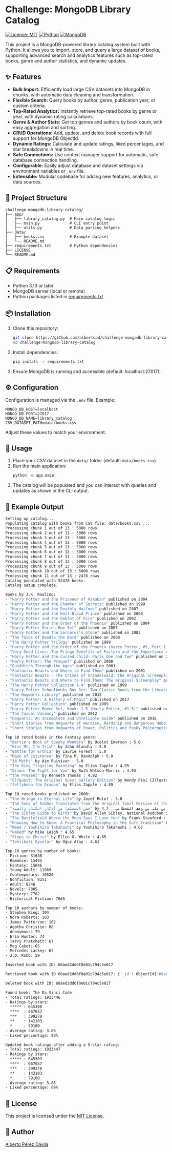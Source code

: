 # Challenge: MongoDB Library Catalog


[![License: MIT](https://img.shields.io/badge/License-MIT-yellow.svg)](LICENSE) [![Python](https://img.shields.io/badge/Python-3.13-blue.svg)](https://www.python.org/) [![MongoDB](https://img.shields.io/badge/MongoDB-8.0-green.svg)](https://www.mongodb.com/)

This project is a MongoDB-powered library catalog system built with Python. It allows you to import, store, and query a large dataset of books, supporting advanced search and analytics features such as top-rated books, genre and author statistics, and dynamic updates.

## ✨ Features

- **Bulk Import:** Efficiently load large CSV datasets into MongoDB in chunks, with automatic data cleaning and transformation.
- **Flexible Search:** Query books by author, genre, publication year, or custom criteria.
- **Top-Rated Analytics:** Instantly retrieve top-rated books by genre or year, with dynamic rating calculations.
- **Genre & Author Stats:** Get top genres and authors by book count, with easy aggregation and sorting.
- **CRUD Operations:** Add, update, and delete book records with full support for MongoDB ObjectId.
- **Dynamic Ratings:** Calculate and update ratings, liked percentages, and star breakdowns in real time.
- **Safe Connections:** Use context manager support for automatic, safe database connection handling.
- **Configurable:** Easily adjust database and dataset settings via environment variables or `.env` file.
- **Extensible:** Modular codebase for adding new features, analytics, or data sources.

## 📂 Project Structure

```
challenge-mongodb-library-catalog/
├── app/
│   ├── library_catalog.py  # Main catalog logic
│   ├── main.py             # CLI entry point
│   ├── utils.py            # Data parsing helpers
├── data/
│   ├── books.csv           # Example dataset
│   └── README.md
├── requirements.txt        # Python dependencies
├── LICENSE
└── README.md
```

## 📋 Requirements

- Python 3.13 or later
- MongoDB server (local or remote)
- Python packages listed in [requirements.txt](requirements.txt)

## 📦 Installation

1. Clone this repository:
	```sh
	git clone https://github.com/albertopd/challenge-mongodb-library-catalog.git
	cd challenge-mongodb-library-catalog
	```
2. Install dependencies:
	```sh
	pip install -r requirements.txt
	```
3. Ensure MongoDB is running and accessible (default: localhost:27017).

## ⚙️ Configuration

Configuration is managed via the `.env` file. Example:

```env
MONGO_DB_HOST=localhost
MONGO_DB_PORT=27017
MONGO_DB_NAME=library_catalog
CSV_DATASET_PATH=data/books.csv
```

Adjust these values to match your environment.

## 🚀 Usage

1. Place your CSV dataset in the `data/` folder (default: `data/books.csv`).
2. Run the main application:
	```sh
	python -m app.main
	```
3. The catalog will be populated and you can interact with queries and updates as shown in the CLI output.

## 📝 Example Output

```sh
Setting up catalog...
Populating catalog with books from CSV file: data/books.csv ...
Processing chunk 1 out of 13 : 5000 rows
Processing chunk 2 out of 13 : 5000 rows
Processing chunk 3 out of 13 : 5000 rows
Processing chunk 4 out of 13 : 5000 rows
Processing chunk 5 out of 13 : 5000 rows
Processing chunk 6 out of 13 : 5000 rows
Processing chunk 7 out of 13 : 5000 rows
Processing chunk 8 out of 13 : 5000 rows
Processing chunk 9 out of 13 : 5000 rows
Processing chunk 10 out of 13 : 5000 rows
Processing chunk 11 out of 13 : 2478 rows
Catalog populated with 52478 books.
Catalog setup complete.

Books by J.K. Rowling:
- "Harry Potter and the Prisoner of Azkaban" published on 2004
- "Harry Potter and the Chamber of Secrets" published on 1999
- "Harry Potter and the Deathly Hallows" published on 2007
- "Harry Potter and the Half-Blood Prince" published on 2006
- "Harry Potter and the Goblet of Fire" published on 2002
- "Harry Potter and the Order of the Phoenix" published on 2004
- "Harry Potter Series Box Set" published on 2007
- "Harry Potter and the Sorcerer's Stone" published on 2003
- "The Tales of Beedle the Bard" published on 2008
- "The Harry Potter trilogy" published on 1999
- "Harry Potter and the Order of the Phoenix (Harry Potter, #5, Part 1)" published on 2003
- "Very Good Lives: The Fringe Benefits of Failure and the Importance of Imagination" published on 2015
- "Harry Potter and the Cursed Child: Parts One and Two" published on 2016
- "Harry Potter: The Prequel" published on 2008
- "Quidditch Through the Ages" published on 2001
- "Fantastic Beasts and Where to Find Them" published on 2001
- "Fantastic Beasts - The Crimes of Grindelwald: The Original Screenplay" published on 2018
- "Fantastic Beasts and Where to Find Them: The Original Screenplay" published on 2016
- "The Harry Potter Collection 1-4" published on 1999
- "Harry Potter Schoolbooks Box Set: Two Classic Books from the Library of Hogwarts School of Witchcraft and Wizardry" published on 2001
- "The Hogwarts Library" published on 2012
- "Harry Potter: A History of Magic" published on 2017
- "Harry Potter Collection" published on 2005
- "Harry Potter Boxed Set, Books 1-5 (Harry Potter, #1-5)" published on 2004
- "The Casual Vacancy" published on 2012
- "Hogwarts: An Incomplete and Unreliable Guide" published on 2016
- "Short Stories from Hogwarts of Heroism, Hardship and Dangerous Hobbies" published on 2016
- "Short Stories from Hogwarts of Power, Politics and Pesky Poltergeists" published on 2016

Top 10 rated books in the Fantasy genre:
- "Bertie's Book of Spooky Wonders" by Ocelot Emerson : 5.0
- "Kiss Me, I'm Irish" by John Blandly : 5.0
- "Battle for Erthia" by Laurie Forest : 5.0
- "Maze of Existence" by Tina M. Randolph : 5.0
- "16 Myths" by Aim Ruivivar : 5.0
- "The King Tingaling Painting" by Elias Zapple : 4.95
- "Orion: The Fight for Vox" by Ruth Watson-Morris : 4.93
- "The Present" by Kenneth Thomas : 4.92
- "Elfquest: The Original Quest Gallery Edition" by Wendy Pini (Illustrations), Richard Pini : 4.9
- "Jellybean the Dragon" by Elias Zapple : 4.89

Top 10 rated books published on 2000:
- "The Bridge to Eternal Life" by Jozef Rulof : 5.0
- "The Song of Ribhu: Translated from the Original Tamil Version of the Ribhu Gita" by H. Ramamoorthy : 4.84
- "حصن المسلم: من أذكار الكتاب والسنة" by سعيد بن علي بن وهف القحطاني : 4.7
- "The Sibley Guide to Birds" by David Allen Sibley, National Audubon Society : 4.67
- "The Battlefield Where the Moon Says I Love You" by Frank Stanford : 4.67
- "Knowing How to Know: A Practical Philosophy in the Sufi Tradition" by Idries Shah : 4.67
- "Weed / Yoshihiro Takahashi" by Yoshihiro Takahashi : 4.67
- "Naked" by Mike Leigh : 4.65
- "Steps to Christ" by Ellen G. White : 4.65
- "Tehlikeli Oyunlar" by Oğuz Atay : 4.61

Top 10 genres by number of books:
- Fiction: 31638
- Romance: 15495
- Fantasy: 15046
- Young Adult: 11869
- Contemporary: 10520
- Nonfiction: 8251
- Adult: 8246
- Novels: 7805
- Mystery: 7702
- Historical Fiction: 7665

Top 10 authors by number of books:
- Stephen King: 104
- Nora Roberts: 103
- James Patterson: 102
- Agatha Christie: 88
- Anonymous: 79
- Erin Hunter: 74
- Terry Pratchett: 67
- Meg Cabot: 65
- Mercedes Lackey: 62
- J.D. Robb: 59

Inserted book with ID: 68aed2dd6f8e01c794c5e017

Retrieved book with ID 68aed2dd6f8e01c794c5e017: {'_id': ObjectId('68aed2dd6f8e01c794c5e017'), 'title': 'A Book', 'authors': ['An Author'], 'publishYear': 2025, 'genres': ['Fantasy']}

Deleted book with ID: 68aed2dd6f8e01c794c5e017

Found book: The Da Vinci Code
- Total ratings: 1933446
- Ratings by stars:
  ***** : 645308
  ****  : 667657
  ***   : 399278
  **    : 142103
  *     : 79100
- Average rating: 3.86
- Liked percentage: 89%

Updated book ratings after adding a 5-star rating:
- Total ratings: 1933447
- Ratings by stars:
  ***** : 645309
  ****  : 667657
  ***   : 399278
  **    : 142103
  *     : 79100
- Average rating: 3.86
- Liked percentage: 89%
```

## 📜 License

This project is licensed under the [MIT License](LICENSE).

## 👤 Author

[Alberto Pérez Dávila](https://github.com/albertopd)